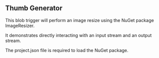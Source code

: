 ## Thumb Generator
This blob trigger will perform an image resize using the NuGet package ImageResizer.

It demonstrates directly interacting with an input stream and an output stream.

The project.json file is required to load the NuGet package.